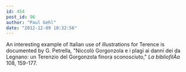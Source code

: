```yaml
---
id: 454
post_id: 96
author: "Paul Gehl"
date: "2012-12-09 10:32:56"
---
```

An interesting example of Italian use of illustrations for Terence is documented by G. Petrella, "Niccolò Gorgonzola e i plagi ai danni dei da Legnano: un Terenzio del Gorgonzola finora sconosciuto," <em>La bibliofilÃ­a</em> 108, 159-177.
